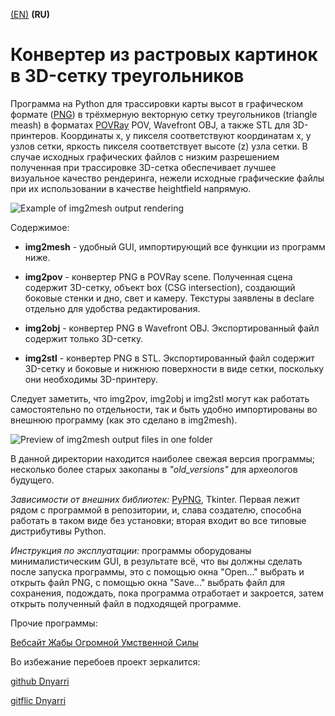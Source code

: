[(EN)](README.md) **(RU)**

# Конвертер из растровых картинок в 3D-сетку треугольников  

Программа на Python для трассировки карты высот в графическом формате ([PNG](http://www.libpng.org/pub/png/)) в трёхмерную векторную сетку треугольников (triangle meash) в форматах [POVRay](https://www.povray.org/) POV, Wavefront OBJ, а также STL для 3D-принтеров. Координаты x, y пикселя соответствуют координатам x, y узлов сетки, яркость пикселя соответствует высоте (z) узла сетки. В случае исходных графических файлов с низким разрешением полученная при трассировке 3D-сетка обеспечивает лучшее визуальное качество рендеринга, нежели исходные графические файлы при их использовании в качестве heightfield напрямую.  

![Example of img2mesh output rendering](https://dnyarri.github.io/imgmesh/640/img2mesh.png)

Содержимое:

- **img2mesh** - удобный GUI, импортирующий все функции из программ ниже.

- **img2pov** - конвертер PNG в POVRay scene. Полученная сцена содержит 3D-сетку, объект box (CSG intersection), создающий боковые стенки и дно, свет и камеру. Текстуры заявлены в declare отдельно для удобства редактирования.

- **img2obj** - конвертер PNG в Wavefront OBJ. Экспортированный файл содержит только 3D-сетку.

- **img2stl** - конвертер PNG в STL. Экспортированный файл содержит 3D-сетку и боковые и нижнюю поверхности в виде сетки, поскольку они необходимы 3D-принтеру.

Следует заметить, что img2pov, img2obj и img2stl могут как работать самостоятельно по отдельности, так и быть удобно импортированы во внешнюю программу (как это сделано в img2mesh).

![Preview of img2mesh output files in one folder](https://dnyarri.github.io/imgmesh/printscreen.png)

В данной директории находится наиболее свежая версия программы; несколько более старых закопаны в *"old_versions"* для археологов будущего.  

*Зависимости от внешних библиотек:* [PyPNG](https://gitlab.com/drj11/pypng), Tkinter. Первая лежит рядом с программой в репозитории, и, слава cоздателю, способна работать в таком виде без установки; вторая входит во все типовые дистрибутивы Python.  

*Инструкция по эксплуатации:* программы оборудованы минималистическим GUI, в результате всё, что вы должны сделать после запуска программы, это с помощью окна "Open..." выбрать и открыть файл PNG, с помощью окна "Save..." выбрать файл для сохранения, подождать, пока программа отработает и закроется, затем открыть полученный файл в подходящей программе.

Прочие программы:

[Вебсайт Жабы Огромной Умственной Силы](https://dnyarri.github.io/)

Во избежание перебоев проект зеркалится:

[github Dnyarri](https://github.com/Dnyarri/img2mesh)

[gitflic Dnyarri](https://gitflic.ru/project/dnyarri/img2mesh)
